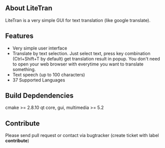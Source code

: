 About LiteTran
--------------

LiteTran is a very simple GUI for text translation (like google translate).


Features
--------

- Very simple user interface
- Translate by text selection. Just select text, press key combination
  (Ctrl+Shift+T by default) get translation result in popup. You don't 
  need to open your web browser with everytime you want to translate something.
- Text speech (up to 100 characters)
- 37 Supported Languages


Build Depdendencies
-------------------
cmake >= 2.8.10
qt core, gui, multimedia >= 5.2



Contribute
----------

Please send pull request or contact via bugtracker (create ticket with label **contribute**)